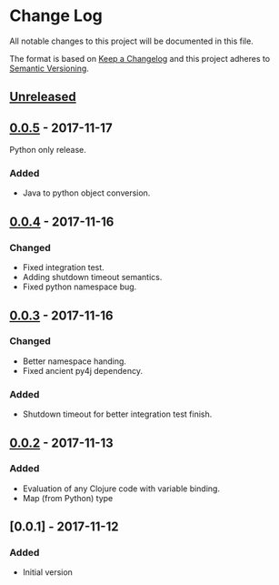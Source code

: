 # Change Log
All notable changes to this project will be documented in this file.

The format is based on [Keep a Changelog](http://keepachangelog.com/)
and this project adheres to [Semantic Versioning](http://semver.org/).

## [Unreleased]


## [0.0.5] - 2017-11-17
Python only release.

### Added
- Java to python object conversion.


## [0.0.4] - 2017-11-16
### Changed
- Fixed integration test.
- Adding shutdown timeout semantics.
- Fixed python namespace bug.


## [0.0.3] - 2017-11-16
### Changed
- Better namespace handing.
- Fixed ancient py4j dependency.

### Added
- Shutdown timeout for better integration test finish.


## [0.0.2] - 2017-11-13
### Added
- Evaluation of any Clojure code with variable binding.
- Map (from Python) type

## [0.0.1] - 2017-11-12
### Added
- Initial version

[Unreleased]: https://github.com/plandes/clj-py4j/compare/v0.0.5...HEAD
[0.0.5]: https://github.com/plandes/clj-py4j/compare/v0.0.4...v0.0.5
[0.0.4]: https://github.com/plandes/clj-py4j/compare/v0.0.3...v0.0.5
[0.0.3]: https://github.com/plandes/clj-py4j/compare/v0.0.2...v0.0.3
[0.0.2]: https://github.com/plandes/clj-py4j/compare/v0.0.1...v0.0.2

